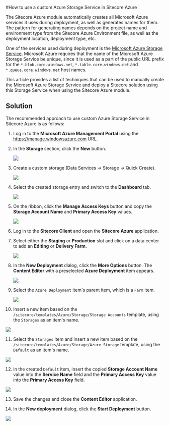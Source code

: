 #How to use a custom Azure Storage Service in Sitecore Azure

The Sitecore Azure module automatically creates all Microsoft Azure services it uses during deployment, as well as generates names for them. The pattern for generating names depends on the project name and environment type from the Sitecore Azure Environment file, as well as the deployment location, deployment type, etc.

One of the services used during deployment is the [Microsoft Azure Storage Service](https://msdn.microsoft.com/en-us/library/azure/gg433040.aspx). Microsoft Azure requires that the name of the Microsoft Azure Storage Service be unique, since it is used as a part of the public URL prefix for the `*.blob.core.windows.net`, `*.table.core.windows.net` and `*.queue.core.windows.net` host names.

This article provides a list of techniques that can be used to manually create the Microsoft Azure Storage Service and deploy a Sitecore solution using this Storage Service when using the Sitecore Azure module.

## Solution

The recommended approach to use custom Azure Storage Service in Sitecore Azure is as follows:

1. Log in to the **Microsoft Azure Management Portal** using the https://manage.windowsazure.com URL.

2. In the **Storage** section, click the **New** button.

   ![](./media/how-to-use-a-custom-azure-storage-service-in-sitecore-azure/AzureManagementPortal-01.png)

3. Create a custom storage (Data Services -> Storage -> Quick Create).

   ![](./media/how-to-use-a-custom-azure-storage-service-in-sitecore-azure/AzureManagementPortal-02.png)

4. Select the created storage entry and switch to the **Dashboard** tab.

   ![](./media/how-to-use-a-custom-azure-storage-service-in-sitecore-azure/AzureManagementPortal-03.png)

5. On the ribbon, click the **Manage Access Keys** button and copy the **Storage Account Name** and **Primary Access Key** values.

   ![](./media/how-to-use-a-custom-azure-storage-service-in-sitecore-azure/AzureManagementPortal-04.png)
   
6. Log in to the **Sitecore Client** and open the **Sitecore Azure** application.

7. Select either the **Staging** or **Production** slot and click on a data center to add an **Editing** or **Delivery Farm**.

   ![](./media/how-to-use-a-custom-azure-storage-service-in-sitecore-azure/SitecoreAzure-01.png)

8. In the **New Deployment** dialog, click the **More Options** button. The **Content Editor** with a preselected **Azure Deployment** item appears.

   ![](./media/how-to-use-a-custom-azure-storage-service-in-sitecore-azure/SitecoreAzure-02.png)

9. Select the `Azure Deployment` item's parent item, which is a `Farm` item.

   ![](./media/how-to-use-a-custom-azure-storage-service-in-sitecore-azure/SitecoreAzure-03.png)
   
10. Insert a new item based on the `/sitecore/templates/Azure/Storage/Storage Accounts` template, using the `Storages` as an item's name.

   ![](./media/how-to-use-a-custom-azure-storage-service-in-sitecore-azure/SitecoreAzure-04.png)
	
11. Select the `Storages` item and insert a new item based on the `/sitecore/templates/Azure/Storage/Azure Storage` template, using the `Default` as an item's name.

   ![](./media/how-to-use-a-custom-azure-storage-service-in-sitecore-azure/SitecoreAzure-05.png)
   
12. In the created `Default` item, insert the copied **Storage Account Name** value into the **Service Name** field and the **Primary Access Key** value into the **Primary Access Key** field.

   ![](./media/how-to-use-a-custom-azure-storage-service-in-sitecore-azure/SitecoreAzure-06.png)
   
13. Save the changes and close the **Content Editor** application.

14. In the **New deployment** dialog, click the **Start Deployment** button.

   ![](./media/how-to-use-a-custom-azure-storage-service-in-sitecore-azure/SitecoreAzure-07.png)